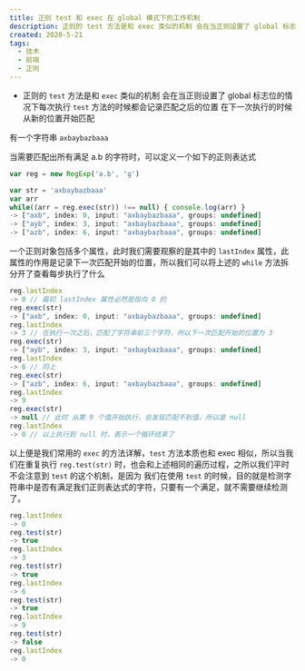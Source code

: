 ```yaml
---
title: 正则 test 和 exec 在 global 模式下的工作机制
description: 正则的 test 方法是和 exec 类似的机制 会在当正则设置了 global 标志位的情况下每次执行 test 方法的时候都会记录匹配之后的位置 在下一次执行的时候从新的位置开始匹配
created: 2020-5-21
tags: 
  - 技术
  - 前端
  - 正则
---
```


- 正则的 `test` 方法是和 `exec` 类似的机制 会在当正则设置了 global 标志位的情况下每次执行 `test` 方法的时候都会记录匹配之后的位置 在下一次执行的时候从新的位置开始匹配

有一个字符串 `axbaybazbaaa` 

当需要匹配出所有满足 a.b 的字符时，可以定义一个如下的正则表达式

```javascript
var reg = new RegExp('a.b', 'g')
```

```javascript
var str = 'axbaybazbaaa'
var arr
while((arr = reg.exec(str)) !== null) { console.log(arr) }
-> ["axb", index: 0, input: "axbaybazbaaa", groups: undefined]
-> ["ayb", index: 3, input: "axbaybazbaaa", groups: undefined]
-> ["azb", index: 6, input: "axbaybazbaaa", groups: undefined]
```

一个正则对象包括多个属性，此时我们需要观察的是其中的 `lastIndex` 属性，此属性的作用是记录下一次匹配开始的位置，所以我们可以将上述的 `while` 方法拆分开了查看每步执行了什么

```javascript
reg.lastIndex
-> 0 // 最初 lastIndex 属性必然是指向 0 的
reg.exec(str)
-> ["axb", index: 0, input: "axbaybazbaaa", groups: undefined]
reg.lastIndex
-> 3 // 在执行一次之后，匹配了字符串前三个字符，所以下一次匹配开始的位置为 3
reg.exec(str)
-> ["ayb", index: 3, input: "axbaybazbaaa", groups: undefined]
reg.lastIndex
-> 6 // 同上
reg.exec(str)
-> ["azb", index: 6, input: "axbaybazbaaa", groups: undefined]
reg.lastIndex
-> 9
reg.exec(str)
-> null // 此时 从第 9 个值开始执行，会发现匹配不到值，所以是 null
reg.lastIndex
-> 0 // 以上执行到 null 时，表示一个循环结束了
```

以上便是我们常用的 `exec` 的方法详解，`test` 方法本质也和 exec 相似，所以当我们在重复执行 `reg.test(str)` 时，也会和上述相同的遍历过程，之所以我们平时不会注意到 `test` 的这个机制，是因为 我们在使用 `test` 的时候，目的就是检测字符串中是否有满足我们正则表达式的字符，只要有一个满足，就不需要继续检测了。

```javascript
reg.lastIndex
-> 0
reg.test(str)
-> true
reg.lastIndex
-> 3
reg.test(str)
-> true
reg.lastIndex
-> 6
reg.test(str)
-> true
reg.lastIndex
-> 9
reg.test(str)
-> false
reg.lastIndex
-> 0
```
